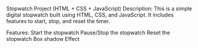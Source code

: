  Stopwatch Project (HTML + CSS + JavaScript)
 Description:
 This is a simple digital stopwatch built using HTML, CSS, and JavaScript. It includes features to start, stop, and reset the timer.

 Features:
Start the stopwatch
Pause/Stop the stopwatch
Reset the stopwatch
Box shadow Effect
